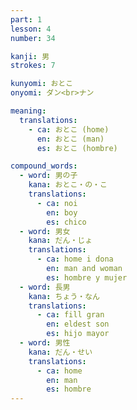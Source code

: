 ```yaml
---
part: 1
lesson: 4
number: 34

kanji: 男
strokes: 7

kunyomi: おとこ
onyomi: ダン<br>ナン

meaning:
  translations:
    - ca: おとこ (home)
      en: おとこ (man)
      es: おとこ (hombre)

compound_words:
  - word: 男の子
    kana: おとこ・の・こ
    translations:
      - ca: noi
        en: boy
        es: chico
  - word: 男女
    kana: だん・じょ
    translations:
      - ca: home i dona
        en: man and woman
        es: hombre y mujer
  - word: 長男
    kana: ちょう・なん
    translations:
      - ca: fill gran
        en: eldest son
        es: hijo mayor
  - word: 男性
    kana: だん・せい
    translations:
      - ca: home
        en: man
        es: hombre
---
```

